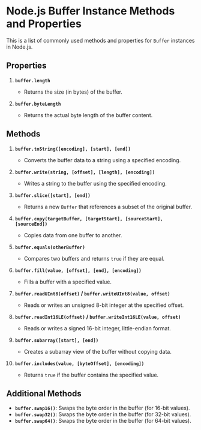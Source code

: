 
# Node.js Buffer Instance Methods and Properties

This is a list of commonly used methods and properties for `Buffer` instances in Node.js.

## Properties

1. **`buffer.length`**  
   - Returns the size (in bytes) of the buffer.

2. **`buffer.byteLength`**  
   - Returns the actual byte length of the buffer content.

## Methods

1. **`buffer.toString([encoding], [start], [end])`**  
   - Converts the buffer data to a string using a specified encoding.

2. **`buffer.write(string, [offset], [length], [encoding])`**  
   - Writes a string to the buffer using the specified encoding.

3. **`buffer.slice([start], [end])`**  
   - Returns a new `Buffer` that references a subset of the original buffer.

4. **`buffer.copy(targetBuffer, [targetStart], [sourceStart], [sourceEnd])`**  
   - Copies data from one buffer to another.

5. **`buffer.equals(otherBuffer)`**  
   - Compares two buffers and returns `true` if they are equal.

6. **`buffer.fill(value, [offset], [end], [encoding])`**  
   - Fills a buffer with a specified value.

7. **`buffer.readUInt8(offset)` / `buffer.writeUInt8(value, offset)`**  
   - Reads or writes an unsigned 8-bit integer at the specified offset.

8. **`buffer.readInt16LE(offset)` / `buffer.writeInt16LE(value, offset)`**  
   - Reads or writes a signed 16-bit integer, little-endian format.

9. **`buffer.subarray([start], [end])`**  
   - Creates a subarray view of the buffer without copying data.

10. **`buffer.includes(value, [byteOffset], [encoding])`**  
    - Returns `true` if the buffer contains the specified value.

## Additional Methods

- **`buffer.swap16()`**: Swaps the byte order in the buffer (for 16-bit values).
- **`buffer.swap32()`**: Swaps the byte order in the buffer (for 32-bit values).
- **`buffer.swap64()`**: Swaps the byte order in the buffer (for 64-bit values).
